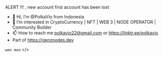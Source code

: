 ALERT !!! , new account first account has been lost 


- 👋 Hi, I’m @PolkaVio from Indonesia 
- 👀 I’m interested in CryptoCurrency | NFT | WEB 3 | NODE OPERATOR | Community Builder
- 📫 How to reach me polkavio22@gmail.com or https://linktr.ee/polkavio
- Part of https://genznodes.dev

```wen mon```
</> 



<!---
PolkaVio/PolkaVio is a ✨ special ✨ repository because its `README.md` (this file) appears on your GitHub profile.
You can click the Preview link to take a look at your changes.
--->
